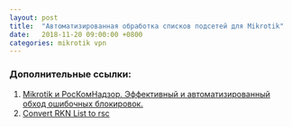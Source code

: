 ```yaml
---
layout: post
title:  "Автоматизированная обработка списков подсетей для Mikrotik"
date:   2018-11-20 09:00:00 +0800
categories: mikrotik vpn
---
```


### Дополнительные ссылки:
1. [Mikrotik и РосКомНадзор. Эффективный и автоматизированный обход ошибочных блокировок.](https://medium.com/@Croozy/mikrotik-и-роскомнадзор-эффективный-и-автоматизированный-обход-ошибочных-блокировок-b58647f7d314)
2. [Convert RKN List to rsc](https://gist.github.com/g3rhard/84c869e4cf8a433a0285384a9536f33b)

